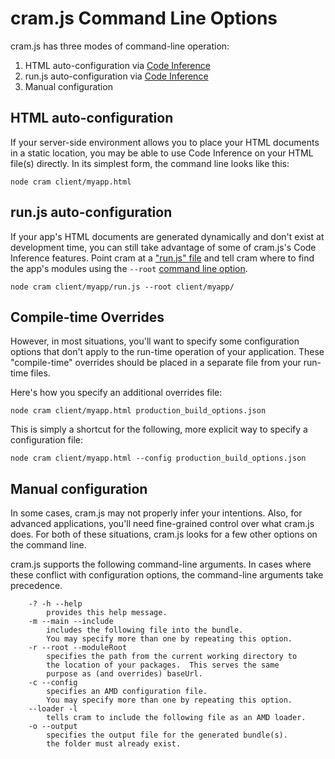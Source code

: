# cram.js Command Line Options

cram.js has three modes of command-line operation:

1. HTML auto-configuration via [Code Inference](concepts.md#code-inference)
1. run.js auto-configuration via [Code Inference](concepts.md#code-inference)
1. Manual configuration

## HTML auto-configuration

If your server-side environment allows you to place your HTML documents in a
static location, you may be able to use Code Inference on your HTML file(s)
directly.  In its simplest form, the command line looks like this:

```
node cram client/myapp.html
```

## run.js auto-configuration

If your app's HTML documents are generated dynamically and don't exist at
development time, you can still take advantage of some of cram.js's Code
Inference features.  Point cram at a ["run.js" file](concepts.md#run-js)
and tell cram where to find the app's modules using the `--root`
[command line option](#manual-configuration).

```
node cram client/myapp/run.js --root client/myapp/
```

## Compile-time Overrides

However, in most situations, you'll want to specify some configuration options
that don't apply to the run-time operation of your application.  These
"compile-time" overrides should be placed in a separate file from your
run-time files.

Here's how you specify an additional overrides file:

```
node cram client/myapp.html production_build_options.json
```

This is simply a shortcut for the following, more explicit way to specify a
configuration file:

```
node cram client/myapp.html --config production_build_options.json
```

## Manual configuration

In some cases, cram.js may not properly infer your intentions.  Also, for
advanced applications, you'll need fine-grained control over what cram.js does.
For both of these situations, cram.js looks for a few other options on the
command line.

cram.js supports the following command-line arguments.  In cases where these
conflict with configuration options, the command-line arguments take
precedence.

```
	-? -h --help
		provides this help message.
	-m --main --include
		includes the following file into the bundle.
		You may specify more than one by repeating this option.
	-r --root --moduleRoot
		specifies the path from the current working directory to
		the location of your packages.  This serves the same
		purpose as (and overrides) baseUrl.
	-c --config
		specifies an AMD configuration file.
		You may specify more than one by repeating this option.
	--loader -l
		tells cram to include the following file as an AMD loader.
	-o --output
		specifies the output file for the generated bundle(s).
		the folder must already exist.
```
